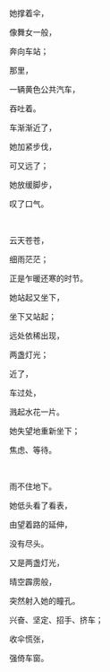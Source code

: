 <p>她撑着伞，</p><p>像舞女一般，</p><p>奔向车站；</p><p>那里，</p><p>一辆黄色公共汽车，</p><p>吞吐着。</p><p>车渐渐近了，</p><p>她加紧步伐，</p><p>可又远了；</p><p>她放缓脚步，</p><p>叹了口气。</p><p>&nbsp;</p><p>云天苍苍，</p><p>细雨茫茫；</p><p>正是乍暖还寒的时节。</p><p>她站起又坐下，</p><p>坐下又站起；</p><p>远处依稀出现，</p><p>两盏灯光；</p><p>近了，</p><p>车过处，</p><p>溅起水花一片。</p><p>她失望地重新坐下；</p><p>焦虑、等待。</p><p>&nbsp;</p><p>雨不住地下。</p><p>她低头看了看表，</p><p>由望着路的延伸，</p><p>没有尽头。</p><p>又是两盏灯光，</p><p>晴空霹雳般，</p><p>突然射入她的瞳孔。</p><p>兴奋、坚定、招手、挤车；</p><p>收伞慌张，</p><p>强倚车窗。</p>